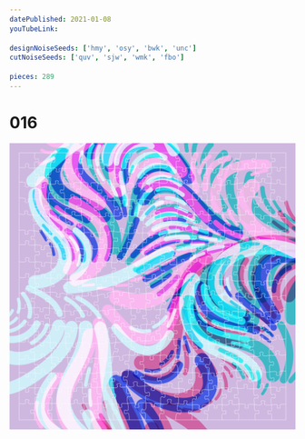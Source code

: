 ```yaml
---
datePublished: 2021-01-08
youTubeLink: 

designNoiseSeeds: ['hmy', 'osy', 'bwk', 'unc']
cutNoiseSeeds: ['quv', 'sjw', 'wmk', 'fbo']

pieces: 289
---
```


# 016

![canvas](result/016_hmy-osy-bwk-unc_quv-sjw-wmk-fbo.png?raw=true)
